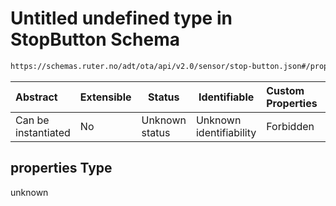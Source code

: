 # Untitled undefined type in StopButton Schema

```txt
https://schemas.ruter.no/adt/ota/api/v2.0/sensor/stop-button.json#/properties
```




| Abstract            | Extensible | Status         | Identifiable            | Custom Properties | Additional Properties | Access Restrictions | Defined In                                                                        |
| :------------------ | ---------- | -------------- | ----------------------- | :---------------- | --------------------- | ------------------- | --------------------------------------------------------------------------------- |
| Can be instantiated | No         | Unknown status | Unknown identifiability | Forbidden         | Allowed               | none                | [stop-button.json\*](../../schema/sensor/stop-button.json "open original schema") |

## properties Type

unknown
